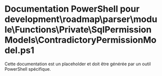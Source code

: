 # Documentation PowerShell pour development\roadmap\parser\module\Functions\Private\SqlPermissionModels\ContradictoryPermissionModel.ps1

Cette documentation est un placeholder et doit être générée par un outil PowerShell spécifique.
